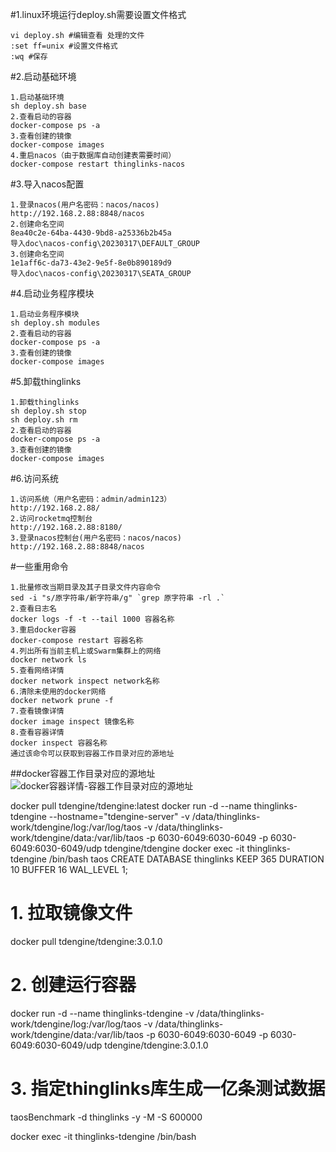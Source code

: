 #1.linux环境运行deploy.sh需要设置文件格式
```
vi deploy.sh #编辑查看 处理的文件
:set ff=unix #设置文件格式
:wq #保存
```
#2.启动基础环境
```
1.启动基础环境
sh deploy.sh base
2.查看启动的容器
docker-compose ps -a 
3.查看创建的镜像
docker-compose images
4.重启nacos（由于数据库自动创建表需要时间）
docker-compose restart thinglinks-nacos
```
#3.导入nacos配置
```
1.登录nacos(用户名密码：nacos/nacos)
http://192.168.2.88:8848/nacos
2.创建命名空间
8ea40c2e-64ba-4430-9bd8-a25336b2b45a
导入doc\nacos-config\20230317\DEFAULT_GROUP
3.创建命名空间
1e1aff6c-da73-43e2-9e5f-8e0b890189d9
导入doc\nacos-config\20230317\SEATA_GROUP
```
#4.启动业务程序模块
```
1.启动业务程序模块
sh deploy.sh modules
2.查看启动的容器
docker-compose ps -a 
3.查看创建的镜像
docker-compose images
```
#5.卸载thinglinks
```
1.卸载thinglinks
sh deploy.sh stop
sh deploy.sh rm
2.查看启动的容器
docker-compose ps -a 
3.查看创建的镜像
docker-compose images
```
#6.访问系统
```
1.访问系统（用户名密码：admin/admin123）
http://192.168.2.88/
2.访问rocketmq控制台
http://192.168.2.88:8180/
3.登录nacos控制台(用户名密码：nacos/nacos)
http://192.168.2.88:8848/nacos
```
#一些重用命令
```
1.批量修改当期目录及其子目录文件内容命令
sed -i "s/原字符串/新字符串/g" `grep 原字符串 -rl .`
2.查看日志名
docker logs -f -t --tail 1000 容器名称
3.重启docker容器
docker-compose restart 容器名称
4.列出所有当前主机上或Swarm集群上的网络
docker network ls
5.查看网络详情
docker network inspect network名称
6.清除未使用的docker网络
docker network prune -f
7.查看镜像详情
docker image inspect 镜像名称
8.查看容器详情
docker inspect 容器名称
通过该命令可以获取到容器工作目录对应的源地址

```
##docker容器工作目录对应的源地址
![docker容器详情-容器工作目录对应的源地址](../imgs/docker容器详情.png)


docker pull tdengine/tdengine:latest
docker run -d --name thinglinks-tdengine --hostname="tdengine-server" -v /data/thinglinks-work/tdengine/log:/var/log/taos -v /data/thinglinks-work/tdengine/data:/var/lib/taos  -p 6030-6049:6030-6049 -p 6030-6049:6030-6049/udp tdengine/tdengine
docker exec -it thinglinks-tdengine /bin/bash
taos
CREATE DATABASE thinglinks KEEP 365 DURATION 10 BUFFER 16 WAL_LEVEL 1;

# 1. 拉取镜像文件
docker pull tdengine/tdengine:3.0.1.0
# 2. 创建运行容器
docker run -d --name thinglinks-tdengine  -v /data/thinglinks-work/tdengine/log:/var/log/taos -v /data/thinglinks-work/tdengine/data:/var/lib/taos  -p 6030-6049:6030-6049 -p 6030-6049:6030-6049/udp tdengine/tdengine:3.0.1.0
# 3. 指定thinglinks库生成一亿条测试数据
taosBenchmark -d thinglinks -y -M -S 600000

docker exec -it thinglinks-tdengine /bin/bash


